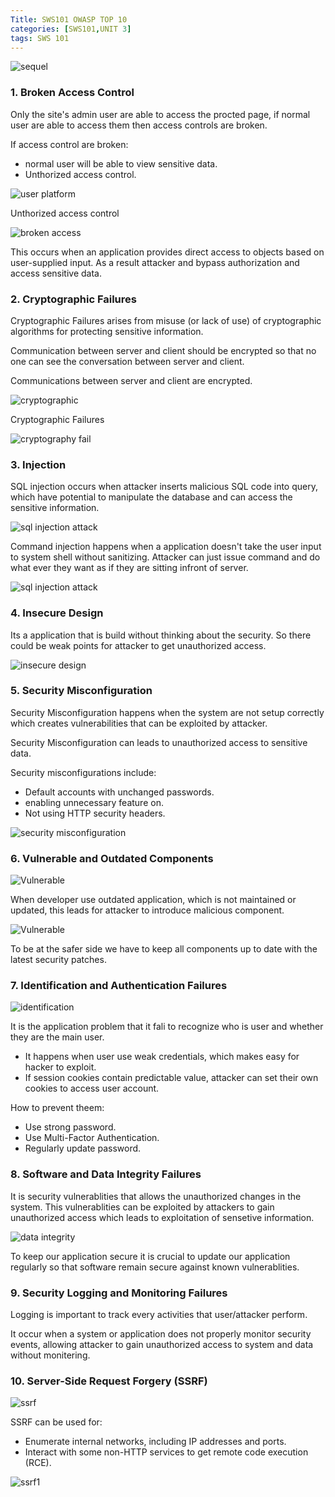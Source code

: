 ```yaml
---
Title: SWS101 OWASP TOP 10
categories: [SWS101,UNIT 3]
tags: SWS 101
---
```


![sequel](../assets/owasp/owasp.jpeg)

### 1. Broken Access Control

Only the site's admin user are able to access the procted page, if normal user are able to access them then access controls are broken. 

If access control are broken:
* normal user will be able to view sensitive data.
* Unthorized access control.

![user platform](../assets/owasp/acces2.png)

Unthorized access control

![broken access](../assets/owasp/acces1.png)

This occurs when an application provides direct access to objects based on user-supplied input. As a result attacker and  bypass authorization and access sensitive data.

### 2. Cryptographic Failures

Cryptographic Failures arises from misuse (or lack of use) of cryptographic algorithms for protecting sensitive information.

Communication between server and client should be encrypted so that no one can see the conversation between server and client.

Communications between server and client are encrypted.

![cryptographic](../assets/owasp/cryptography.png)

 Cryptographic Failures

![cryptography fail](../assets/owasp/cryptographicfail.png)

### 3. Injection

SQL injection occurs when attacker inserts malicious SQL code into query, which have potential to manipulate the database and  can access the sensitive information.

![sql injection attack](../assets/owasp/sqlinjectionattack.png)

Command injection happens when a application doesn't take the user input to system shell without sanitizing. Attacker can just issue command and do what ever they want as if they are sitting infront of server.

![sql injection attack](../assets/owasp/commandinjection.png)


### 4. Insecure Design

Its a application that is build without thinking about the security. So there could be weak points for attacker to get unauthorized access.

![insecure design](../assets/owasp/insecuredesign.png)


### 5. Security Misconfiguration

Security Misconfiguration happens when the system are not setup correctly which creates vulnerabilities that can be exploited by attacker.

Security Misconfiguration can leads to unauthorized access to sensitive data. 


Security misconfigurations include:

* Default accounts with unchanged passwords.
* enabling unnecessary feature on.
* Not using HTTP security headers.

![security misconfiguration](../assets/owasp/securitymis.png)


### 6. Vulnerable and Outdated Components

![Vulnerable](../assets/owasp/outdate.png)

When developer use outdated application, which is not maintained or updated, this leads for attacker to introduce malicious component.

![Vulnerable](../assets/owasp/Vulnerable.png)

To be at the safer side we have to keep all components up to date with the latest security patches.


### 7. Identification and Authentication Failures

![identification](../assets/owasp/identification.png)

It is the application problem that it fali to recognize who is user and whether they are the main user.

* It happens when user use weak credentials, which makes easy for hacker to exploit.
* If session cookies contain predictable value, attacker can set their own cookies to access user account.

How to prevent theem:
* Use strong password.
* Use Multi-Factor Authentication.
* Regularly update password.


### 8. Software and Data Integrity Failures

It is security vulnerablities that allows the unauthorized changes in the system. This vulnerablities can be exploited by attackers to gain unauthorized access which leads to exploitation of sensetive information.

![data integrity](../assets/owasp/dataintegrity.png)

To keep our application secure it is crucial to update our application regularly so that software remain secure against known vulnerablities.

### 9. Security Logging and Monitoring Failures

Logging is important to track every activities that user/attacker perform. 

It occur when a system or application does not properly monitor security events, allowing attacker to gain unauthorized access to system and data without monitering.


### 10. Server-Side Request Forgery (SSRF)

![ssrf](../assets/owasp/ssrf.png)

SSRF can be used for:
* Enumerate internal networks, including IP addresses and ports.
* Interact with some non-HTTP services to get remote code execution (RCE).

![ssrf1](../assets/owasp/ssrf1.png)












